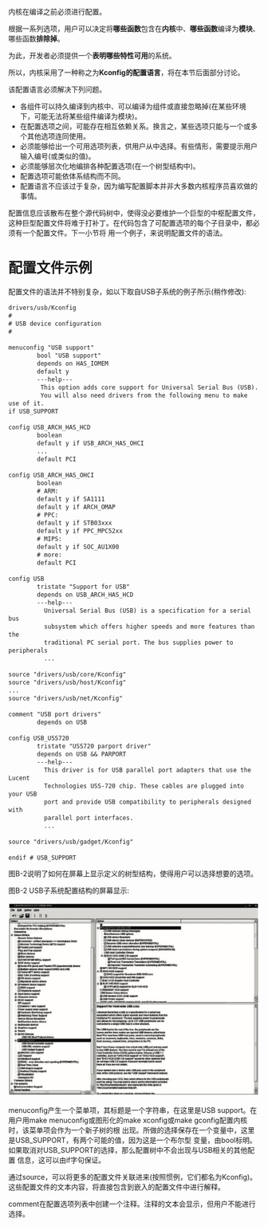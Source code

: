 内核在编译之前必须进行配置。

根据一系列选项，用户可以决定将**哪些函数**包含在**内核**中、**哪些函数**编译为**模块**、哪些函数**排除掉**。

为此，开发者必须提供一个**表明哪些特性可用**的系统。

所以，内核采用了一种称之为**Kconfig的配置语言**，将在本节后面部分讨论。

该配置语言必须解决下列问题。

- 各组件可以持久编译到内核中、可以编译为组件或直接忽略掉(在某些环境下，可能无法将某些组件编译为模块)。
- 在配置选项之间，可能存在相互依赖关系。换言之，某些选项只能与一个或多个其他选项连同使用。
- 必须能够给出一个可用选项列表，供用户从中选择。有些情形，需要提示用户输入编号(或类似的值)。
- 必须能够层次化地编排各种配置选项(在一个树型结构中)。
- 配置选项可能依体系结构而不同。
- 配置语言不应该过于复杂，因为编写配置脚本并非大多数内核程序员喜欢做的事情。 

配置信息应该散布在整个源代码树中，使得没必要维护一个巨型的中枢配置文件，这种巨型配置文件将难于打补丁。在代码包含了可配置选项的每个子目录中，都必须有一个配置文件。下一小节将 用一个例子，来说明配置文件的语法。

# 配置文件示例

配置文件的语法并不特别复杂，如以下取自USB子系统的例子所示(稍作修改):

```config
drivers/usb/Kconfig
#
# USB device configuration
#

menuconfig "USB support"
        bool "USB support"
        depends on HAS_IOMEM
        default y
        ---help---
         This option adds core support for Universal Serial Bus (USB).
         You will also need drivers from the following menu to make use of it.
if USB_SUPPORT

config USB_ARCH_HAS_HCD
        boolean
        default y if USB_ARCH_HAS_OHCI
        ...
        default PCI

config USB_ARCH_HAS_OHCI
        boolean
        # ARM:
        default y if SA1111
        default y if ARCH_OMAP
        # PPC:
        default y if STB03xxx
        default y if PPC_MPC52xx
        # MIPS:
        default y if SOC_AU1X00
        # more:
        default PCI

config USB
        tristate "Support for USB"
        depends on USB_ARCH_HAS_HCD
        ---help---
          Universal Serial Bus (USB) is a specification for a serial bus
          subsystem which offers higher speeds and more features than the
          traditional PC serial port. The bus supplies power to peripherals
          ...

source "drivers/usb/core/Kconfig"
source "drivers/usb/host/Kconfig"
...
source "drivers/usb/net/Kconfig"

comment "USB port drivers"
        depends on USB

config USB_USS720
        tristate "USS720 parport driver"
        depends on USB && PARPORT
        ---help---
          This driver is for USB parallel port adapters that use the Lucent
          Technologies USS-720 chip. These cables are plugged into your USB
          port and provide USB compatibility to peripherals designed with
          parallel port interfaces.
          ...

source "drivers/usb/gadget/Kconfig"

endif # USB_SUPPORT
```

图B\-2说明了如何在屏幕上显示定义的树型结构，使得用户可以选择想要的选项。

图B-2 USB子系统配置结构的屏幕显示:

![2020-01-25-21-00-10.png](./images/2020-01-25-21-00-10.png)

menuconfig产生一个菜单项，其标题是一个字符串，在这里是USB support。在用户用make menuconfig或图形化的make xconfig或make gconfig配置内核时，该菜单项会作为一个新子树的根 出现。所做的选择保存在一个变量中，这里是USB_SUPPORT，有两个可能的值，因为这是一个布尔型 变量，由bool标明。如果取消对USB_SUPPORT的选择，那么配置树中不会出现与USB相关的其他配置 信息，这可以由if字句保证。

通过source，可以将更多的配置文件关联进来(按照惯例，它们都名为Kconfig)。这些配置文件的文本内容，将直接包含到嵌入的配置文件中进行解释。

comment在配置选项列表中创建一个注释。注释的文本会显示，但用户不能进行选择。

